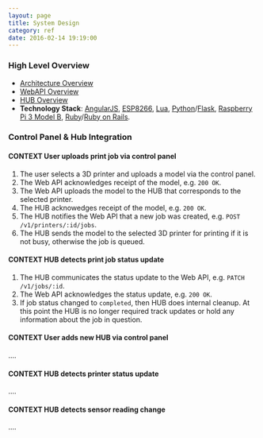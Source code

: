 ```yaml
---
layout: page
title: System Design
category: ref
date: 2016-02-14 19:19:00
---
```


### <i class="fa fa-chevron-circle-right"></i> High Level Overview
- <a href="/uploads/Architecture_Overview.pdf" target="_blank">Architecture Overview</a>
- <a href="/uploads/Web_Services_Overview.pdf" target="_blank">WebAPI Overview</a>
- <a href="/uploads/HUB_Overview.pdf" target="_blank">HUB Overview</a>
- **Technology Stack**: <a href="https://angularjs.org/" target="_blank">AngularJS</a>, <a href="https://en.wikipedia.org/wiki/ESP8266" target="_blank">ESP8266</a>, <a href="https://www.lua.org/" target="_blank">Lua</a>, <a href="https://www.python.org/" target="_blank">Python</a>/<a href="http://flask.pocoo.org/" target="_blank">Flask</a>, <a href="https://www.raspberrypi.org/products/raspberry-pi-3-model-b/" target="_blank">Raspberry Pi 3 Model B</a>, <a href="https://www.ruby-lang.org/en/" target="_blank">Ruby</a>/<a href="http://rubyonrails.org/" target="_blank">Ruby on Rails</a>.

### <i class="fa fa-plug"></i> Control Panel & Hub Integration

#### <span class="label label-info">CONTEXT</span> User uploads print job via control panel

1. The user selects a 3D printer and uploads a model via the control panel.
2. The Web API acknowledges receipt of the model, e.g. `200 OK`.
3. The Web API uploads the model to the HUB that corresponds to the selected printer.
4. The HUB acknowedges receipt of the model, e.g. `200 OK`.
5. The HUB notifies the Web API that a new job was created, e.g. `POST /v1/printers/:id/jobs`.
6. The HUB sends the model to the selected 3D printer for printing if it is not busy, otherwise
the job is queued.

#### <span class="label label-info">CONTEXT</span> HUB detects print job status update
1. The HUB communicates the status update to the Web API, e.g. `PATCH /v1/jobs/:id`.
2. The Web API acknowledges the status update, e.g. `200 OK`.
2. If job status changed to `completed`, then HUB does internal cleanup. At this point the HUB is no longer required track updates or hold any information about the job in question.

#### <span class="label label-info">CONTEXT</span> User adds new HUB via control panel
....
#### <span class="label label-info">CONTEXT</span> HUB detects printer status update
....

#### <span class="label label-info">CONTEXT</span> HUB detects sensor reading change
....
